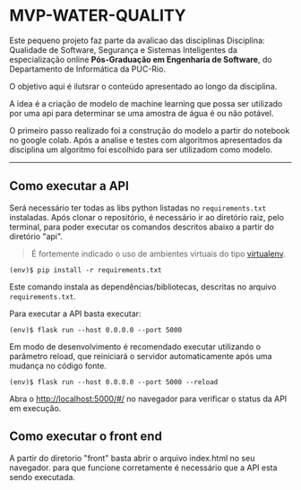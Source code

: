 # MVP-WATER-QUALITY

Este pequeno projeto faz parte da avalicao das disciplinas Disciplina: Qualidade de Software, Segurança e Sistemas Inteligentes da especialização online **Pós-Graduação em Engenharia de Software**, do Departamento de Informática da PUC-Rio.

O objetivo aqui é ilutsrar o conteúdo apresentado ao longo da disciplina.


A idea é a criação de modelo de machine learning que possa ser utilizado por uma api para determinar se uma amostra de água é ou não potável.

O primeiro passo realizado foi a construção do modelo a partir do notebook no google colab.
Após a analise e testes com algoritmos apresentados da disciplina um algoritmo foi escolhido para ser utilizadom como modelo.


---
## Como executar a API

Será necessário ter todas as libs python listadas no `requirements.txt` instaladas.
Após clonar o repositório, é necessário ir ao diretório raiz, pelo terminal, para poder executar os comandos descritos abaixo a partir do diretório "api".

> É fortemente indicado o uso de ambientes virtuais do tipo [virtualenv](https://virtualenv.pypa.io/en/latest/installation.html).

```
(env)$ pip install -r requirements.txt
```

Este comando instala as dependências/bibliotecas, descritas no arquivo `requirements.txt`.

Para executar a API  basta executar:

```
(env)$ flask run --host 0.0.0.0 --port 5000
```

Em modo de desenvolvimento é recomendado executar utilizando o parâmetro reload, que reiniciará o servidor
automaticamente após uma mudança no código fonte. 

```
(env)$ flask run --host 0.0.0.0 --port 5000 --reload
```

Abra o [http://localhost:5000/#/](http://localhost:5000/#/) no navegador para verificar o status da API em execução.

## Como executar o front end

A partir do diretorio "front" basta abrir o arquivo index.html no seu navegador.
para que funcione corretamente é necessário que a API esta sendo executada.